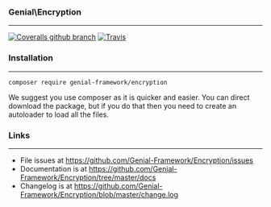 ### Genial\Encryption

-------
[![Coveralls github branch](https://img.shields.io/coveralls/github/Genial-Framework/Encryption/master.svg?style=flat-square)](https://coveralls.io/github/Genial-Framework/Encryption?branch=master) [![Travis](https://img.shields.io/travis/Genial-Framework/Encryption.svg?style=flat-square)](https://travis-ci.org/Genial-Framework/Encryption)

### Installation

-------
```
composer require genial-framework/encryption
```

We suggest you use composer as it is quicker and easier. You can direct download the package, but if you do that then you need to create an autoloader to load all the files.

### Links

-------
- File issues at https://github.com/Genial-Framework/Encryption/issues
- Documentation is at https://github.com/Genial-Framework/Encryption/tree/master/docs
- Changelog is at https://github.com/Genial-Framework/Encryption/blob/master/change.log
